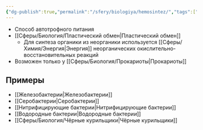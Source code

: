```yaml
---
{"dg-publish":true,"permalink":"/sfery/biologiya/hemosintez/","tags":["Общаябиология"]}
---
```


- Способ автотрофного питания
- [[Сферы/Биология/Пластический обмен\|Пластический обмен]]
	- Для синтеза органики из неорганики используется [[Сферы/Химия/Энергия\|Энергия]] неорганических окислительно-восстановительных реакций
- Возможен только у [[Сферы/Биология/Прокариоты\|Прокариоты]]
## Примеры
- [[Железобактерии\|Железобактерии]]
- [[Серобактерии\|Серобактерии]]
- [[Нитрифицирующие бактерии\|Нитрифицирующие бактерии]]
- [[Водородные бактерии\|Водородные бактерии]]
- [[Сферы/Биология/Чёрные курильщики\|Чёрные курильщики]] 